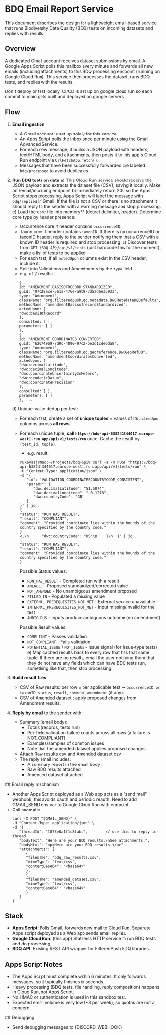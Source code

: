 # BDQ Email Report Service

This document describes the design for a lightweight email-based service that runs Biodiversity Data Quality (BDQ) tests on incoming datasets and replies with results. 

## Overview

A dedicated Gmail account receives dataset submissions by email. A Google Apps Script polls this mailbox every minute and forwards all new emails (including attachments) to this BDQ processing endpoint (running on Google Cloud Run). This service then processes the dataset, runs BDQ tests, and replies with the results.

Don't deploy or test locally, CI/CD is set up on google cloud run so each commit to main gets built and deployed on google servers.

## Flow

1. **Email ingestion**
   - A Gmail account is set up solely for this service.
   - An Apps Script polls the inbox once per minute using the Gmail Advanced Service.
   - For each new message, it builds a JSON payload with headers, text/HTML body, and attachments, then posts it to this app's Cloud Run endpoint via `UrlFetchApp.fetch()`.
   - Messages that have been successfully forwarded are labeled `bdq/processed` to avoid duplicates.

2. **Run BDQ tests on data**
   a) This Cloud Run service should receive the JSON payload and extracts the dataset file (CSV), saving it locally. Make an /email/incoming endpoint
   b) Immediately return 200 so the Apps Script stops processing, Apps Script will label the message with `bdq/replied` in Gmail. If the file is not a CSV or there is no attachment it should reply to the sender with a warning message and stop processing.
   c) Load the core file into memory** (detect delimiter, header). Determine core type by header presence:
      - Occurrence core if header contains `occurrenceID`.
      - Taxon core if header contains `taxonID`.
      If there is no occurrenceID or taxonID header, reply to the sender notifying them that a CSV with a known ID header is required and stop processing.
   c) Discover tests from `GET {BDQ_AP}/api/v1/tests` (just hardcode this for the moment), make a list of tests to be applied
      - For each test, if all `actedUpon` columns exist in the CSV header, include it.
      - Split into Validations and Amendments by the `type` field
      - e.g. of 2 results:
      ```
         {
         id: "AMENDMENT_BASISOFRECORD_STANDARDIZED",
         guid: "07c28ace-561a-476e-a9b9-3d5ad6e35933",
         type: "Amendment",
         className: "org.filteredpush.qc.metadata.DwCMetadataDQDefaults",
         methodName: "amendmentBasisofrecordStandardized",
         actedUpon: [
         "dwc:basisOfRecord"
         ],
         consulted: [ ],
         parameters: [ ]
         },
         {
         id: "AMENDMENT_COORDINATES_CONVERTED",
         guid: "620749b9-7d9c-4890-97d2-be3d1cde6da8",
         type: "Amendment",
         className: "org.filteredpush.qc.georeference.DwCGeoRefDQ",
         methodName: "amendmentCoordinatesConverted",
         actedUpon: [
         "dwc:decimalLatitude",
         "dwc:decimalLongitude",
         "dwc:coordinateUncertaintyInMeters",
         "dwc:geodeticDatum",
         "dwc:coordinatePrecision"
         ],
         consulted: [ ],
         parameters: [ ]
         }, ...
      ```
   d) Unique-value dedup per test:
      - For each test, create a set of **unique tuples** = values of its `actedUpon` columns across **all rows**.
      - For each unique tuple, **call `https://bdq-api-638241344017.europe-west1.run.app/api/v1/tests/run`** once. Cache the result by `(test_id, tuple)`.
         - e.g. result: 
         ```
         rukayasj@Mac:~/Projects/bdq-api% curl -s -X POST "https://bdq-api-638241344017.europe-west1.run.app/api/v1/tests/run" \
         -H "Content-Type: application/json" \
         -d '{
            "id": "VALIDATION_COORDINATESCOUNTRYCODE_CONSISTENT",
            "params": {
               "dwc:decimalLatitude": "51.5074",
               "dwc:decimalLongitude": "-0.1278",
               "dwc:countryCode": "GB"
            }
         }' | jq .
         {
         "status": "RUN_HAS_RESULT",
         "result": "COMPLIANT",
         "comment": "Provided coordinate lies within the bounds of the country specified by the country code."
         }
         <,\n      "dwc:countryCode": "US"\n    }\n  }' | jq .
         {
         "status": "RUN_HAS_RESULT",
         "result": "COMPLIANT",
         "comment": "Provided coordinate lies within the bounds of the country specified by the country code."
         }
         ```
         Possible Status values:
         - `RUN_HAS_RESULT` - Completed run with a result
         - `AMENDED` - Proposed standardized/corrected value
         - `NOT_AMENDED` - No unambiguous amendment proposed
         - `FILLED_IN` - Populated a missing value
         - `EXTERNAL_PREREQUISITES_NOT_MET` - External service unavailable
         - `INTERNAL_PREREQUISITES_NOT_MET` - Input missing/invalid for the test
         - `AMBIGUOUS` - Inputs produce ambiguous outcome (no amendment)

         Possible Result values:
         - `COMPLIANT` - Passes validation
         - `NOT_COMPLIANT` - Fails validation
         - `POTENTIAL_ISSUE` / `NOT_ISSUE` - Issue signal (for Issue-type tests)
   e) Map cached results back to every row that has that same tuple. If there are no results, email the user notifying them that they do not have any fields which can have BDQ tests run, something like that, then stop processing.

3. **Build result files**:
   - CSV of Raw results: per row × per applicable test → `occurrenceID or taxonID`, `status`, `result`, `comment`, `amendment` (if any).
   - CSV of Amended dataset : apply proposed changes from Amendment results.

4. **Reply by email** to the sender with:
   - Summary (email body):
     - Totals (records, tests run)
     - Per-field validation failure counts across all rows (a failure is NOT_COMPLIANT)
     - Examples/samples of common issues
     - Note that the amended dataset applies proposed changes.
   - Attach Raw results csv and Amended dataset csv
   - The reply email includes:
     - A summary report in the email body
     - Raw BDQ results attached
     - Amended dataset attached

## Email reply mechanism

- Another Apps Script deployed as a Web app acts as a "send mail" webhook, this avoids oauth and periodic reauth. Need to add GMAIL_SEND env var to Google Cloud Run with endpoint.
- Call example: 
   ```
   curl -X POST "{GMAIL_SEND}" \
   -H "Content-Type: application/json" \
   -d '{
      "threadId": "1873e0a1f1c8fabc",        // use this to reply in-thread
      "bodyText": "Here are your BDQ results.\nSee attachments.",
      "bodyHtml": "<p>Here are your BDQ results.</p>",
      "attachments": [
         {
         "filename": "bdq_raw_results.csv",
         "mimeType": "text/csv",
         "contentBase64": "<base64>"
         },
         {
         "filename": "amended_dataset.csv",
         "mimeType": "text/csv",
         "contentBase64": "<base64>"
         }
      ]
   }'
   ```

## Stack

- **Apps Script**: Polls Gmail, forwards new mail to Cloud Run. Separate Apps script deployed as a Web app sends email replies.
- **Google Cloud Run**: (this app) Stateless HTTP service to run BDQ tests and do processing.
- **BDQ API**: Existing REST API wrapper for FilteredPush BDQ libraries.

## Apps Script Notes

- The Apps Script must complete within 6 minutes. It only forwards messages, so it typically finishes in seconds.
- Heavy processing (BDQ tests, file handling, reply composition) happens in Cloud Run, not Apps Script.
- No HMAC or authentication is used in this sandbox test. 
- Expected email volume is very low (~3 per week), so quotas are not a concern.

## Debugging

- Send debugging messages to {DISCORD_WEBHOOK}